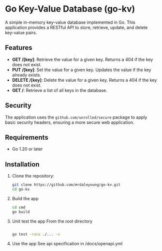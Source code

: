 # Go Key-Value Database (go-kv)

A simple in-memory key-value database implemented in Go. This application provides a RESTful API to store, retrieve, update, and delete key-value pairs.

## Features

- **GET /[key]**: Retrieve the value for a given key. Returns a 404 if the key does not exist.
- **PUT /[key]**: Set the value for a given key. Updates the value if the key already exists.
- **DELETE /[key]**: Delete the value for a given key. Returns a 404 if the key does not exist.
- **GET /**: Retrieve a list of all keys in the database.

## Security

The application uses the `github.com/unrolled/secure` package to apply basic security headers, ensuring a more secure web application.

## Requirements

- Go 1.20 or later

## Installation

1. Clone the repository:

   ```bash
   git clone https://github.com/mrdaleyoung/go-kv.git
   cd go-kv
   
2. Build the app

   ```bash
   cd cmd
   go build
   
3. Unit test the app
   From the root directory

   ```bash

   go test -race ./... -v   
   
4. Use the app
   See api specification in /docs/openapi.yml
   
   
